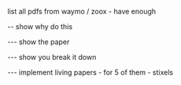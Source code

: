 

list all pdfs from waymo / zoox - have enough

-- show why do this 

--- show the paper

--- show you break it down

--- implement living papers - for 5 of them - stixels
